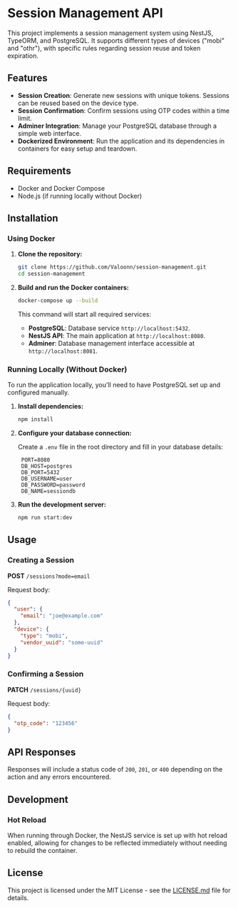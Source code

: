 # Session Management API

This project implements a session management system using NestJS, TypeORM, and PostgreSQL. It supports different types of devices ("mobi" and "othr"), with specific rules regarding session reuse and token expiration.

## Features

- **Session Creation**: Generate new sessions with unique tokens. Sessions can be reused based on the device type.
- **Session Confirmation**: Confirm sessions using OTP codes within a time limit.
- **Adminer Integration**: Manage your PostgreSQL database through a simple web interface.
- **Dockerized Environment**: Run the application and its dependencies in containers for easy setup and teardown.

## Requirements

- Docker and Docker Compose
- Node.js (if running locally without Docker)

## Installation

### Using Docker

1. **Clone the repository:**

   ```bash
   git clone https://github.com/Valoonn/session-management.git
   cd session-management
   ```

2. **Build and run the Docker containers:**

   ```bash
   docker-compose up --build
   ```

   This command will start all required services:
   - **PostgreSQL**: Database service `http://localhost:5432`.
   - **NestJS API**: The main application at `http://localhost:8080`.
   - **Adminer**: Database management interface accessible at `http://localhost:8081`.

### Running Locally (Without Docker)

To run the application locally, you'll need to have PostgreSQL set up and configured manually.

1. **Install dependencies:**

   ```bash
   npm install
   ```

2. **Configure your database connection:**

   Create a `.env` file in the root directory and fill in your database details:

   ```plaintext
    PORT=8080
    DB_HOST=postgres
    DB_PORT=5432
    DB_USERNAME=user
    DB_PASSWORD=password
    DB_NAME=sessiondb
   ```

3. **Run the development server:**

   ```bash
   npm run start:dev
   ```

## Usage

### Creating a Session

**POST** `/sessions?mode=email`

Request body:

```json
{
  "user": {
    "email": "joe@example.com"
  },
  "device": {
    "type": "mobi",
    "vendor_uuid": "some-uuid"
  }
}
```

### Confirming a Session

**PATCH** `/sessions/{uuid}`

Request body:

```json
{
  "otp_code": "123456"
}
```

## API Responses

Responses will include a status code of `200`, `201`, or `400` depending on the action and any errors encountered.

## Development

### Hot Reload

When running through Docker, the NestJS service is set up with hot reload enabled, allowing for changes to be reflected immediately without needing to rebuild the container.

## License

This project is licensed under the MIT License - see the [LICENSE.md](LICENSE.md) file for details.
